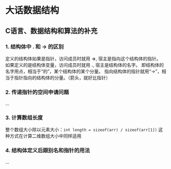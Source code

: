 # 大话数据结构

## C语言、数据结构和算法的补充

### 1. 结构体中 **.** 和 **->** 的区别

定义的结构体如果是指针，访问成员时就用 **->**, 宿主是指向这个结构体的指针。
如果定义的是结构体变量，访问成员时就用 **.**, 宿主是结构体的名字。
即结构体的名字用点，相当于“的”，某个结构体的某个分量。
指向结构体的指针就用“->”，相当于指针指向的结构体的分量。（箭头，就好比指针）

### 2. 传递指针的空间申请问题
...
### 3. 计算数组长度

整个数组大小除以元素大小：`int length = sizeof(arr) / sizeof(arr[1])`
这种方式在计算二维数组大小中同样适用

### 4. 结构体定义后跟别名和指针的用法
...
